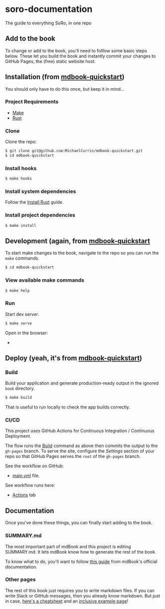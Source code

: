 # soro-documentation

The guide to everything SoRo, in one repo

## Add to the book

To change or add to the book, you'll need to folllow some basic steps below. These let you build the book and instantly commit your changes to GitHub Pages, the (free) static website host.

## **Installation** (from [mdbook-quickstart](https://github.com/MichaelCurrin/mdbook-quickstart/blob/main/docs/installation.md))

You should only have to do this once, but keep it in mind...

### Project Requirements

- [Make](https://www.gnu.org/software/make/)
- [Rust](https://www.rust-lang.org/)

### Clone

Clone the repo:

```sh
$ git clone git@github.com:MichaelCurrin/mdbook-quickstart.git
$ cd mdbook-quickstart
```

### Install hooks

```sh
$ make hooks
```

### Install system dependencies

Follow the [Install Rust](https://gist.github.com/MichaelCurrin/6b619f1b035b922f4d883265b2ffcdcf) guide.

### Install project dependencies

```sh
$ make install
```

## **Development** (again, from [mdbook-quickstart](https://github.com/MichaelCurrin/mdbook-quickstart/blob/main/docs/usage.md)

To start make changes to the book, navigate to the repo so you can run the `make` commands.

```sh
$ cd mdbook-quickstart
```

### View available make commands

```bash
$ make help
```

### Run

Start dev server.

```sh
$ make serve
```

Open in the browser:

- [](http://localhost:3000/)

## **Deploy** (yeah, it's from [mdbook-quickstart](https://github.com/MichaelCurrin/mdbook-quickstart/blob/main/docs/deploy.md))

### Build

Build your application and generate production-ready output in the ignored `book` directory.

```sh
$ make build
```

That is useful to run locally to check the app builds correctly.

### CI/CD

This project uses GitHub Actions for Continuous Integration / Continuous Deployment.

The flow runs the [Build](#build) command as above then commits the output to the `gh-pages` branch. To serve the site, configure the _Settings_ section of your repo so that GitHub Pages serves the `root` of the `gh-pages` branch.

See the workflow on GitHub:

- [main.yml](https://github.com/Sooner-Rover-Team/soro-documentation/blob/main/.github/workflows/main.yml) file.

See workflow runs here:

- [Actions](https://github.com/Sooner-Rover-Team/soro-documentation/actions) tab

## Documentation

Once you've done these things, you can finally start adding to the book.

### SUMMARY.md

The most important part of mdBook and this project is editing SUMMARY.md. It lets mdBook know how to generate the rest of the book. 

To know what to do, you'll want to follow [this guide](https://rust-lang.github.io/mdBook/format/summary.html) from mdBook's official documentation.

### Other pages

The rest of this book just requires you to write markdown files. If you can write Slack or GitHub messages, then you already know markdown. But just in case, [here's a cheatsheet](https://www.markdownguide.org/cheat-sheet/) and an [inclusive example page](https://learnxinyminutes.com/docs/markdown/)!
